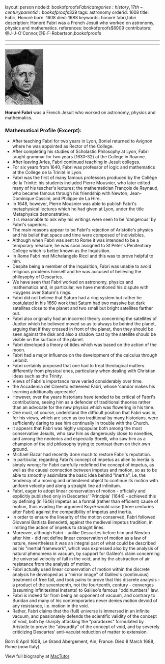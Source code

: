 layout: person
nodeid: bookofproofs$Fabri
categories: history,17th-century
parentid: bookofproofs$339
tags: astronomy
orderid: 1608
title: Fabri, Honoré
born: 1608
died: 1688
keywords: honoré fabri,fabri
description: Honoré Fabri was a French Jesuit who worked on astronomy, physics and mathematics.
references: bookofproofs$6909
contributors: @J-J-O'Connor,@E-F-Robertson,bookofproofs

---



---

![Fabri.jpg](https://github.com/bookofproofs/bookofproofs.github.io/blob/main/_sources/_assets/images/portraits/Fabri.jpg?raw=true)

**Honoré Fabri** was a French Jesuit who worked on astronomy, physics and mathematics.

### Mathematical Profile (Excerpt):
* After teaching Fabri for two years in Lyon, Boniel returned to Avignon where he was appointed as Rector of the College.
* After completing his studies of Scholastic Philosophy at Lyon, Fabri taught grammar for two years (1630-32) at the College in Roanne.
* After leaving Arles, Fabri continued teaching in Jesuit colleges.
* For six years from 1640, Fabri was professor of logic and mathematics at the Collège de la Trinité in Lyon.
* Fabri was the first of many famous professors produced by the Collège de la Trinité: his students included Pierre Mousnier, who later edited many of his teacher's lectures; the mathematician François de Raynaud, who became famous through his friendship with Newton; Jean-Dominique Cassini; and Philippe de La Hire.
* In 1648, however, Pierre Mousnier was able to publish Fabri's metaphysical lectures which he had given at Lyon, under the title Metaphysica demonstrativa.
* It is reasonable to ask why his writings were seen to be 'dangerous' by Fabri's superiors.
* The main reasons appear to be Fabri's rejection of Aristotle's physics and his belief that space and time were composed of indivisibles.
* Although when Fabri was sent to Rome it was intended to be a temporary measure, he was soon assigned to St Peter's Penitentiary College which is better known as the Inquisition.
* In Rome Fabri met Michelangelo Ricci and this was to prove helpful to him.
* Despite being a member of the Inquisition, Fabri was unable to avoid religious problems himself and he was accused of believing the philosophy of Descartes.
* We have seen that Fabri worked on astronomy, physics and mathematics and, in particular, we have mentioned his dispute with Huygens over Saturn's rings.
* Fabri did not believe that Saturn had a ring system but rather he postulated in his 1660 work that Saturn had two massive but dark satellites close to the planet and two small but bright satellites farther out.
* Fabri also originally had an incorrect theory concerning the satellites of Jupiter which he believed moved so as to always be behind the planet, arguing that if they crossed in front of the planet, then they should be seen against the disk and also a shadow cast by the satellite should be visible on the surface of the planet.
* Fabri developed a theory of tides which was based on the action of the moon.
* Fabri had a major influence on the development of the calculus through Leibniz.
* Fabri certainly proposed that one had to treat theological matters differently from physical ones, particularly when dealing with Christian ideas such as the Trinity.
* Views of Fabri's importance have varied considerably over time.
* the Accademia del Cimento esteemed Fabri, whose 'candor makes his learning additionally agreeable'.
* However, over the years historians have tended to be critical of Fabri's contributions, seeing him as a defender of traditional theories rather than an advocate for the new physics which was flowering in his time.
* One must, of course, understand the difficult position that Fabri was in, for his views, which are seen as too traditional by many historians, were sufficiently daring to see him continually in trouble with the Church.
* it appears that Fabri was highly unpopular both among the most conservative Jesuits, who saw him as dangerously close to novelties, and among the neoterics and especially Borelli, who saw him as a champion of the old philosophy trying to contrast them on their own ground.
* Michael Elazar had recently done much to restore Fabri's reputation.
* In particular, regarding Fabri's concept of impetus as alien to inertia is simply wrong; for Fabri carefully redefined the concept of impetus, as well as the causal connection between impetus and motion, so as to be able to smoothly assimilate the basic idea behind "inertia", i.e. the tendency of a moving and unhindered object to continue its motion with uniform velocity and along a straight line ad infinitum.
* Fabri, eager to adopt linear conservation of motion - officially and explicitly published only in Descartes' 'Principia' (1644) - achieved this by defining (in 1646) impetus as a formal (rather than efficient) cause of motion, thus evading the argument Koyré would raise (three centuries after Fabri) against the compatibility of impetus and inertia.
* In order to ensure the linearity of the motion conserved, Fabri followed Giovanni Battista Benedetti, against the medieval impetus tradition, in limiting the action of impetus to straight lines.
* Moreover, although Fabri - unlike Descartes before him and Newton after him - did not define linear conservation of motion as a law of nature, nevertheless it was an integral part of what could be described as his "inertial framework", which was expressed also by the analysis of natural phenomena in vacuum, by support for Galileo's claim concerning the universal velocity of fall in the void, and by the abstraction of air resistance from the analysis of motion.
* Fabri actually used linear conservation of motion within the discrete analysis he developed as a "mirror image" of Galileo's (continuous) treatment of free fall, and took pains to prove that this discrete analysis - a product of the seventeenth, not the fourteenth, century - converges (assuming infinitesimal instants) to Galileo's famous "odd numbers" law.
* Fabri is indeed far from being an opponent of vacuum, and contrary to Buridan and many of his contemporaries never denies motion devoid of any resistance, i.e. motion in the void.
* Rather, Fabri claims that the (full) universe is immersed in an infinite vacuum, and passionately defends the scientific validity of the concept of void, both by sharply attacking the "paradoxes" formulated by Aristotle to prove the "absurdity" of the concept of void, and by severely criticizing Descartes' anti-vacuist reduction of matter to extension.

Born 8 April 1608, Le Grand Abergement, Ain, France. Died 8 March 1688, Rome (now Italy).

View full biography at [MacTutor](https://mathshistory.st-andrews.ac.uk/Biographies/Fabri/)

